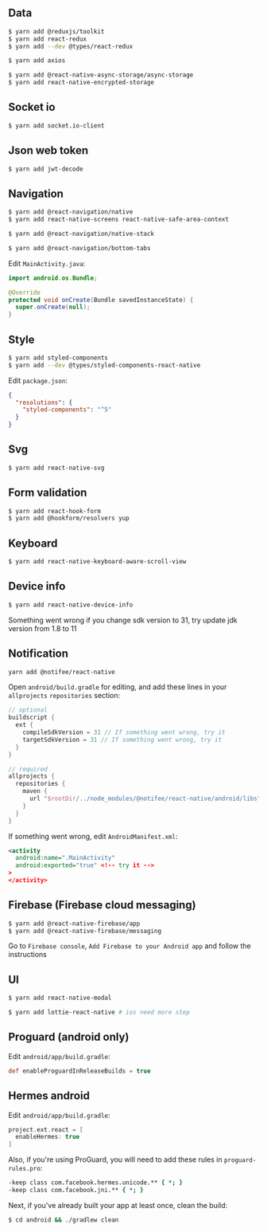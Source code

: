 ## Data

```bash
$ yarn add @reduxjs/toolkit
$ yarn add react-redux
$ yarn add --dev @types/react-redux

$ yarn add axios

$ yarn add @react-native-async-storage/async-storage
$ yarn add react-native-encrypted-storage
```

## Socket io

```bash
$ yarn add socket.io-client
```

## Json web token

```bash
$ yarn add jwt-decode
```

## Navigation

```bash
$ yarn add @react-navigation/native
$ yarn add react-native-screens react-native-safe-area-context

$ yarn add @react-navigation/native-stack

$ yarn add @react-navigation/bottom-tabs
```

Edit `MainActivity.java`:

```java
import android.os.Bundle;

@Override
protected void onCreate(Bundle savedInstanceState) {
  super.onCreate(null);
}
```

## Style

```bash
$ yarn add styled-components
$ yarn add --dev @types/styled-components-react-native
```

Edit `package.json`:

```json
{
  "resolutions": {
    "styled-components": "^5"
  }
}
```

## Svg

```bash
$ yarn add react-native-svg
```

## Form validation

```bash
$ yarn add react-hook-form
$ yarn add @hookform/resolvers yup
```

## Keyboard

```bash
$ yarn add react-native-keyboard-aware-scroll-view
```

## Device info

```bash
$ yarn add react-native-device-info
```

Something went wrong if you change sdk version to 31, try update jdk version from 1.8 to 11

## Notification

```bash
yarn add @notifee/react-native
```

Open `android/build.gradle` for editing, and add these lines in your `allprojects` `repositories` section:

```gradle
// optional
buildscript {
  ext {
    compileSdkVersion = 31 // If something went wrong, try it
    targetSdkVersion = 31 // If something went wrong, try it
  }
}

// required
allprojects {
  repositories {
    maven {
      url "$rootDir/../node_modules/@notifee/react-native/android/libs"
    }
  }
}
```

If something went wrong, edit `AndroidManifest.xml`:

```xml
<activity
  android:name=".MainActivity"
  android:exported="true" <!-- try it -->
>
</activity>
```

## Firebase (Firebase cloud messaging)

```bash
$ yarn add @react-native-firebase/app
$ yarn add @react-native-firebase/messaging
```

Go to `Firebase console`, `Add Firebase to your Android app` and follow the instructions

## UI

```bash
$ yarn add react-native-modal

$ yarn add lottie-react-native # ios need more step
```

## Proguard (android only)

Edit `android/app/build.gradle`:

```gradle
def enableProguardInReleaseBuilds = true
```

## Hermes android

Edit `android/app/build.gradle`:

```gradle
project.ext.react = [
  enableHermes: true
]
```

Also, if you're using ProGuard, you will need to add these rules in `proguard-rules.pro`:

```pro
-keep class com.facebook.hermes.unicode.** { *; }
-keep class com.facebook.jni.** { *; }
```

Next, if you've already built your app at least once, clean the build:

```bash
$ cd android && ./gradlew clean
```
